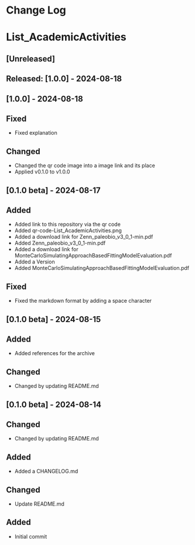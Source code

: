 # Change Log
# List_AcademicActivities

## [Unreleased]

## Released: [1.0.0] - 2024-08-18
## [1.0.0] - 2024-08-18
## Fixed
- Fixed explanation

## Changed
- Changed the qr code image into a image link and its place
- Applied v0.1.0 to v1.0.0

## [0.1.0 beta] - 2024-08-17
## Added
- Added link to this repository via the qr code
- Added qr-code-List_AcademicActivities.png
- Added a download link for Zenn_paleobio_v3_0_1-min.pdf
- Added Zenn_paleobio_v3_0_1-min.pdf
- Added a download link for MonteCarloSimulatingApproachBasedFittingModelEvaluation.pdf
- Added a Version
- Added MonteCarloSimulatingApproachBasedFittingModelEvaluation.pdf

## Fixed
- Fixed the markdown format by adding a space character

## [0.1.0 beta] - 2024-08-15
## Added
- Added references for the archive

## Changed
- Changed by updating README.md

## [0.1.0 beta] - 2024-08-14
## Changed
- Changed by updating README.md

## Added
- Added a CHANGELOG.md

## Changed
- Update README.md

## Added
- Initial commit

